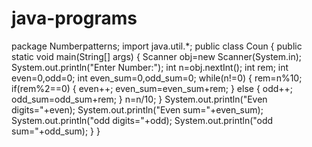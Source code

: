 # java-programs
package Numberpatterns;
import java.util.*;
public class Coun {
	public static void main(String[] args) {
		Scanner obj=new Scanner(System.in);
		System.out.println("Enter Number:");
		int n=obj.nextInt();
		int rem;
		int even=0,odd=0;
		int even_sum=0,odd_sum=0;
		while(n!=0)
		{
			rem=n%10;
			if(rem%2==0)
			{
				even++;
				even_sum=even_sum+rem;
			}
			else
			{
				odd++;
			odd_sum=odd_sum+rem;
			}
			n=n/10;
		}
		System.out.println("Even digits="+even);
		System.out.println("Even sum="+even_sum);
		System.out.println("odd digits="+odd);
		System.out.println("odd sum="+odd_sum);
	}
}
		


		
		
